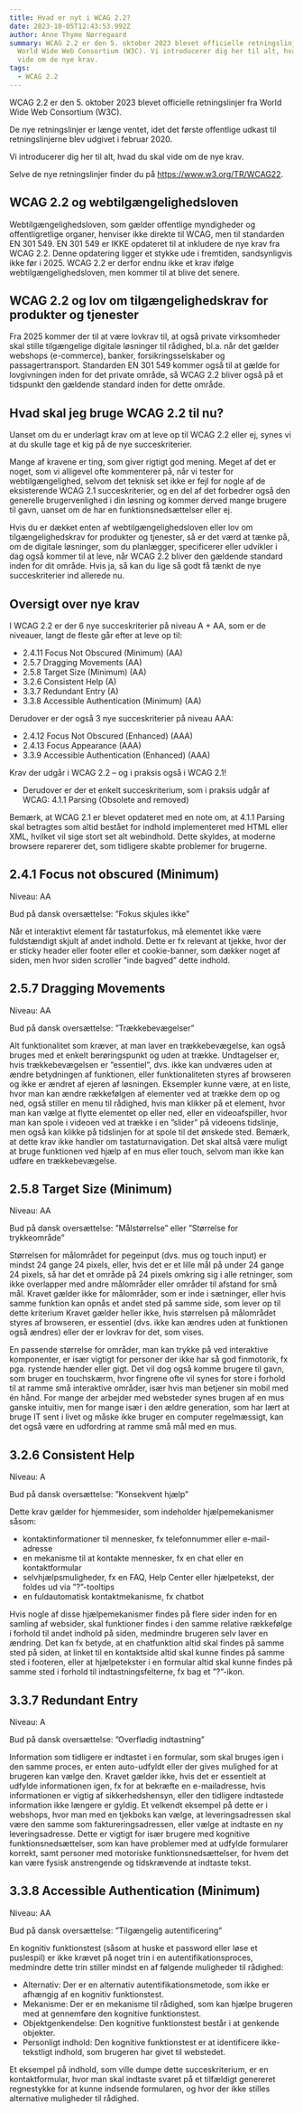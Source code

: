 ```yaml
---
title: Hvad er nyt i WCAG 2.2?
date: 2023-10-05T12:43:53.992Z
author: Anne Thyme Nørregaard
summary: WCAG 2.2 er den 5. oktober 2023 blevet officielle retningslinjer fra
  World Wide Web Consortium (W3C). Vi introducerer dig her til alt, hvad du skal
  vide om de nye krav.
tags:
  - WCAG 2.2
---
```

WCAG 2.2 er den 5. oktober 2023 blevet officielle retningslinjer fra World Wide Web Consortium (W3C). 

De nye retningslinjer er længe ventet, idet det første offentlige udkast til retningslinjerne blev udgivet i februar 2020.

Vi introducerer dig her til alt, hvad du skal vide om de nye krav.

Selve de nye retningslinjer finder du på <https://www.w3.org/TR/WCAG22>. 

## WCAG 2.2 og webtilgængelighedsloven

Webtilgængelighedsloven, som gælder offentlige myndigheder og offentligretlige organer, henviser ikke direkte til WCAG, men til standarden EN 301 549.
EN 301 549 er IKKE opdateret til at inkludere de nye krav fra WCAG 2.2. Denne opdatering ligger et stykke ude i fremtiden, sandsynligvis ikke før i 2025.
WCAG 2.2 er derfor endnu ikke et krav ifølge webtilgængelighedsloven, men kommer til at blive det senere.

## WCAG 2.2 og lov om tilgængelighedskrav for produkter og tjenester

Fra 2025 kommer der til at være lovkrav til, at også private virksomheder skal stille tilgængelige digitale løsninger til rådighed, bl.a. når det gælder webshops (e-commerce), banker, forsikringsselskaber og passagertransport.
Standarden EN 301 549 kommer også til at gælde for lovgivningen inden for det private område, så WCAG 2.2 bliver også på et tidspunkt den gældende standard inden for dette område.

## Hvad skal jeg bruge WCAG 2.2 til nu?

Uanset om du er underlagt krav om at leve op til WCAG 2.2 eller ej, synes vi at du skulle tage et kig på de nye succeskriterier.

Mange af kravene er ting, som giver rigtigt god mening. 
Meget af det er noget, som vi alligevel ofte kommenterer på, når vi tester for webtilgængelighed, selvom det teknisk set ikke er fejl for nogle af de eksisterende WCAG 2.1 succeskriterier, og en del af det forbedrer også den generelle brugervenlighed i din løsning og kommer derved mange brugere til gavn, uanset om de har en funktionsnedsættelser eller ej.

Hvis du er dækket enten af webtilgængelighedsloven eller lov om tilgængelighedskrav for produkter og tjenester, så er det værd at tænke på, om de digitale løsninger, som du planlægger, specificerer eller udvikler i dag også kommer til at leve, når WCAG 2.2 bliver den gældende standard inden for dit område. Hvis ja, så kan du lige så godt få tænkt de nye succeskriterier ind allerede nu. 

## Oversigt over nye krav

I WCAG 2.2 er der 6 nye succeskriterier på niveau A + AA, som er de niveauer, langt de fleste går efter at leve op til:

* 2.4.11 Focus Not Obscured (Minimum) (AA)
* 2.5.7 Dragging Movements (AA)
* 2.5.8 Target Size (Minimum) (AA)
* 3.2.6 Consistent Help (A)
* 3.3.7 Redundant Entry (A)
* 3.3.8 Accessible Authentication (Minimum) (AA)

Derudover er der også 3 nye succeskriterier på niveau AAA: 

* 2.4.12 Focus Not Obscured (Enhanced) (AAA)
* 2.4.13 Focus Appearance (AAA)
* 3.3.9 Accessible Authentication (Enhanced) (AAA)

Krav der udgår i WCAG 2.2 – og i praksis også i WCAG 2.1!

* Derudover er der et enkelt succeskriterium, som i praksis udgår af WCAG: 
  4.1.1 Parsing (Obsolete and removed)

Bemærk, at WCAG 2.1 er blevet opdateret med en note om, at 4.1.1 Parsing skal betragtes som altid bestået for indhold implementeret med HTML eller XML, hvilket vil sige stort set alt webindhold.
Dette skyldes, at moderne browsere reparerer det, som tidligere skabte problemer for brugerne.

## 2.4.1 Focus not obscured (Minimum)

Niveau: AA

Bud på dansk oversættelse: ”Fokus skjules ikke” 

Når et interaktivt element får tastaturfokus, må elementet ikke være fuldstændigt skjult af andet indhold.
Dette er fx relevant at tjekke, hvor der er sticky header eller footer eller et cookie-banner, som dækker noget af siden, men hvor siden scroller ”inde bagved” dette indhold.

## 2.5.7 Dragging Movements

Niveau: AA

Bud på dansk oversættelse: ”Trækkebevægelser”

Alt funktionalitet som kræver, at man laver en trækkebevægelse, kan også bruges med et enkelt berøringspunkt og uden at trække.
Undtagelser er, hvis trækkebevægelsen er ”essentiel”, dvs. ikke kan undværes uden at ændre betydningen af funktionen, eller funktionaliteten styres af browseren og ikke er ændret af ejeren af løsningen.
Eksempler kunne være, at en liste, hvor man kan ændre rækkefølgen af elementer ved at trække dem op og ned, også stiller en menu til rådighed, hvis man klikker på et element, hvor man kan vælge at flytte elementet op eller ned, eller en videoafspiller, hvor man kan spole i videoen ved at trække i en ”slider” på videoens tidslinje, men også kan klikke på tidslinjen for at spole til det ønskede sted. 
Bemærk, at dette krav ikke handler om tastaturnavigation. Det skal altså være muligt at bruge funktionen ved hjælp af en mus eller touch, selvom man ikke kan udføre en trækkebevægelse.

## 2.5.8 Target Size (Minimum)

Niveau: AA

Bud på dansk oversættelse: ”Målstørrelse” eller ”Størrelse for trykkeområde”

Størrelsen for målområdet for pegeinput (dvs. mus og touch input) er mindst 24 gange 24 pixels, eller, hvis det er et lille mål på under 24 gange 24 pixels, så har det et område på 24 pixels omkring sig i alle retninger, som ikke overlapper med andre målområder eller områder til afstand for små mål. 
Kravet gælder ikke for målområder, som er inde i sætninger, eller hvis samme funktion kan opnås et andet sted på samme side, som lever op til dette kriterium
Kravet gælder heller ikke, hvis størrelsen på målområdet styres af browseren, er essentiel (dvs. ikke kan ændres uden at funktionen også ændres) eller der er lovkrav for det, som vises.

En passende størrelse for områder, man kan trykke på ved interaktive komponenter, er især vigtigt for personer der ikke har så god finmotorik, fx pga. rystende hænder eller gigt. Det vil dog også komme brugere til gavn, som bruger en touchskærm, hvor fingrene ofte vil synes for store i forhold til at ramme små interaktive områder, især hvis man betjener sin mobil med én hånd.
For mange der arbejder med websteder synes brugen af en mus ganske intuitiv, men for mange især i den ældre generation, som har lært at bruge IT sent i livet og måske ikke bruger en computer regelmæssigt, kan det også være en udfordring at ramme små mål med en mus.

## 3.2.6 Consistent Help

Niveau: A

Bud på dansk oversættelse: ”Konsekvent hjælp”

Dette krav gælder for hjemmesider, som indeholder hjælpemekanismer såsom:

* kontaktinformationer til mennesker, fx telefonnummer eller e-mail-adresse
* en mekanisme til at kontakte mennesker, fx en chat eller en kontaktformular
* selvhjælpsmuligheder, fx en FAQ, Help Center eller hjælpetekst, der foldes ud via ”?”-tooltips
* en fuldautomatisk kontaktmekanisme, fx chatbot 

Hvis nogle af disse hjælpemekanismer findes på flere sider inden for en samling af websider, skal funktioner findes i den samme relative rækkefølge i forhold til andet indhold på siden, medmindre brugeren selv laver en ændring.
Det kan fx betyde, at en chatfunktion altid skal findes på samme sted på siden, at linket til en kontaktside altid skal kunne findes på samme sted i footeren, eller at hjælpetekster i en formular altid skal kunne findes på samme sted i forhold til indtastningsfelterne, fx bag et ”?”-ikon.

## 3.3.7 Redundant Entry

Niveau: A

Bud på dansk oversættelse: ”Overflødig indtastning”

Information som tidligere er indtastet i en formular, som skal bruges igen i den samme proces, er enten auto-udfyldt eller der gives mulighed for at brugeren kan vælge den.
Kravet gælder ikke, hvis det er essentielt at udfylde informationen igen, fx for at bekræfte en e-mailadresse, hvis informationen er vigtig af sikkerhedshensyn, eller den tidligere indtastede information ikke længere er gyldig. 
Et velkendt eksempel på dette er i webshops, hvor man med en tjekboks kan vælge, at leveringsadressen skal være den samme som faktureringsadressen, eller vælge at indtaste en ny leveringsadresse.
Dette er vigtigt for især brugere med kognitive funktionsnedsættelser, som kan have problemer med at udfylde formularer korrekt, samt personer med motoriske funktionsnedsættelser, for hvem det kan være fysisk anstrengende og tidskrævende at indtaste tekst.

## 3.3.8 Accessible Authentication (Minimum)

Niveau: AA

Bud på dansk oversættelse: ”Tilgængelig autentificering”

En kognitiv funktionstest (såsom at huske et password eller løse et puslespil) er ikke krævet på noget trin i en autentifikationsproces, medmindre dette trin stiller mindst en af følgende muligheder til rådighed: 

* Alternativ: Der er en alternativ autentifikationsmetode, som ikke er afhængig af en kognitiv funktionstest.
* Mekanisme: Der er en mekanisme til rådighed, som kan hjælpe brugeren med at gennemføre den kognitive funktionstest.
* Objektgenkendelse: Den kognitive funktionstest består i at genkende objekter.
* Personligt indhold: Den kognitive funktionstest er at identificere ikke-tekstligt indhold, som brugeren har givet til webstedet.

Et eksempel på indhold, som ville dumpe dette succeskriterium, er en kontaktformular, hvor man skal indtaste svaret på et tilfældigt genereret regnestykke for at kunne indsende formularen, og hvor der ikke stilles alternative muligheder til rådighed.